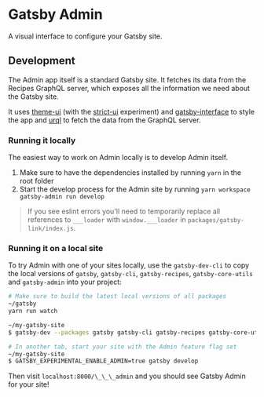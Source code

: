 # Gatsby Admin

A visual interface to configure your Gatsby site.

## Development

The Admin app itself is a standard Gatsby site. It fetches its data from the Recipes GraphQL server, which exposes all the information we need about the Gatsby site.

It uses [theme-ui](https://theme-ui.com) (with the [strict-ui](https://github.com/system-ui/theme-ui/pull/719) experiment) and [gatsby-interface](https://github.com/gatsby-inc/gatsby-interface) to style the app and [urql](https://github.com/FormidableLabs/urql) to fetch the data from the GraphQL server.

### Running it locally

The easiest way to work on Admin locally is to develop Admin itself.

1. Make sure to have the dependencies installed by running `yarn` in the root folder
2. Start the develop process for the Admin site by running `yarn workspace gatsby-admin run develop`

> If you see eslint errors you'll need to temporarily replace all references to `___loader` with `window.___loader` in `packages/gatsby-link/index.js`.

### Running it on a local site

To try Admin with one of your sites locally, use the `gatsby-dev-cli` to copy the local versions of `gatsby`, `gatsby-cli`, `gatsby-recipes`, `gatsby-core-utils` and `gatsby-admin` into your project:

```sh
# Make sure to build the latest local versions of all packages
~/gatsby
yarn run watch

~/my-gatsby-site
$ gatsby-dev --packages gatsby gatsby-cli gatsby-recipes gatsby-core-utils gatsby-admin

# In another tab, start your site with the Admin feature flag set
~/my-gatsby-site
$ GATSBY_EXPERIMENTAL_ENABLE_ADMIN=true gatsby develop
```

Then visit `localhost:8000/\_\_\_admin` and you should see Gatsby Admin for your site!
